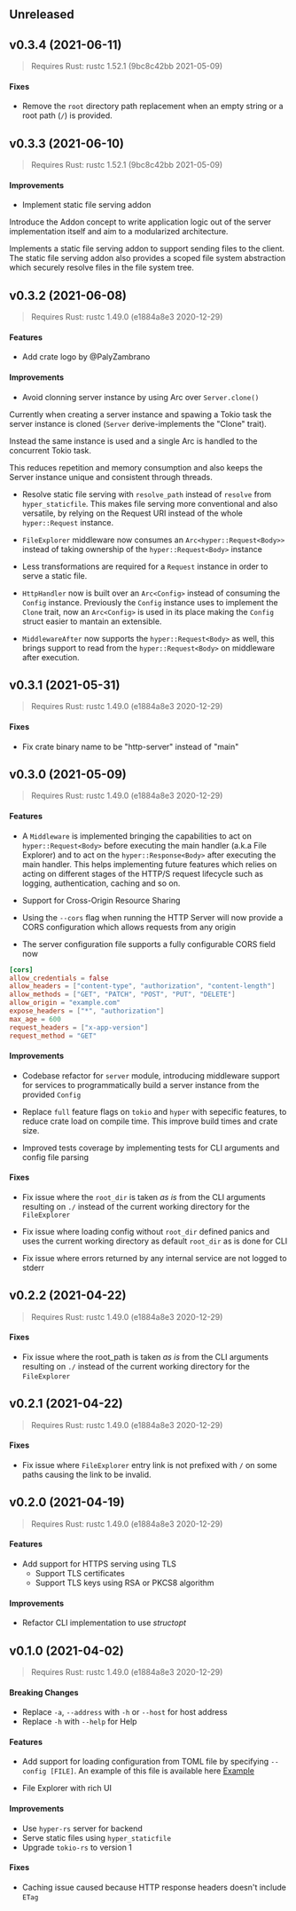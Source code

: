 ## Unreleased

<Empty>

<a name="v0.3.4"></a>
## v0.3.4 (2021-06-11)

> Requires Rust: rustc 1.52.1 (9bc8c42bb 2021-05-09)

#### Fixes

* Remove the `root` directory path replacement when an empty string or a root
path (`/`) is provided.

<a name="v0.3.3"></a>
## v0.3.3 (2021-06-10)

> Requires Rust: rustc 1.52.1 (9bc8c42bb 2021-05-09)

#### Improvements

* Implement static file serving addon

Introduce the Addon concept to write application logic out of the
server implementation itself and aim to a modularized architecture.

Implements a static file serving addon to support sending files to
the client. The static file serving addon also provides a scoped
file system abstraction which securely resolve files in the file system
tree.

<a name="v0.3.2"></a>
## v0.3.2 (2021-06-08)

> Requires Rust: rustc 1.49.0 (e1884a8e3 2020-12-29)

#### Features

* Add crate logo by @PalyZambrano

#### Improvements

* Avoid clonning server instance by using Arc<Server> over `Server.clone()`

Currently when creating a server instance and spawing a Tokio task
the server instance is cloned (`Server` derive-implements the "Clone" trait).

Instead the same instance is used and a single Arc<Server> is handled to the
concurrent Tokio task.

This reduces repetition and memory consumption and also keeps the Server
instance unique and consistent through threads.

* Resolve static file serving with `resolve_path` instead of `resolve` from
`hyper_staticfile`. This makes file serving more conventional and also
versatile, by relying on the Request URI instead of the whole `hyper::Request`
instance.

* `FileExplorer` middleware now consumes an `Arc<hyper::Request<Body>>` instead
of taking ownership of the `hyper::Request<Body>` instance

* Less transformations are required for a `Request` instance in order to serve
a static file.

* `HttpHandler` now is built over an `Arc<Config>` instead of consuming the
`Config` instance. Previously the `Config` instance uses to implement the `Clone`
trait, now an `Arc<Config>` is used in its place making the `Config` struct
easier to mantain an extensible.

* `MiddlewareAfter` now supports the `hyper::Request<Body>` as well, this brings
support to read from the `hyper::Request<Body>` on middleware after execution.

<a name="v0.3.1"></a>
## v0.3.1 (2021-05-31)

> Requires Rust: rustc 1.49.0 (e1884a8e3 2020-12-29)

#### Fixes

* Fix crate binary name to be "http-server" instead of "main"

<a name="v0.3.0"></a>
## v0.3.0 (2021-05-09)

> Requires Rust: rustc 1.49.0 (e1884a8e3 2020-12-29)

#### Features

* A `Middleware` is implemented bringing the capabilities to act on
`hyper::Request<Body>` before executing the main handler (a.k.a File Explorer)
and to act on the `hyper::Response<Body>` after executing the main handler.
This helps implementing future features which relies on acting on different
stages of the HTTP/S request lifecycle such as logging, authentication, caching
and so on.

* Support for Cross-Origin Resource Sharing

* Using the `--cors` flag when running the HTTP Server will now provide a
CORS configuration which allows requests from any origin

* The server configuration file supports a fully configurable CORS field now

```toml
[cors]
allow_credentials = false
allow_headers = ["content-type", "authorization", "content-length"]
allow_methods = ["GET", "PATCH", "POST", "PUT", "DELETE"]
allow_origin = "example.com"
expose_headers = ["*", "authorization"]
max_age = 600
request_headers = ["x-app-version"]
request_method = "GET"
```

#### Improvements

* Codebase refactor for `server` module, introducing middleware support for
services to programmatically build a server instance from the provided `Config`

* Replace `full` feature flags on `tokio` and `hyper` with sepecific features,
to reduce crate load on compile time. This improve build times and crate size.

* Improved tests coverage by implementing tests for CLI arguments and config
file parsing

#### Fixes

* Fix issue where the `root_dir` is taken _as is_ from the CLI
arguments resulting on `./` instead of the current working
directory for the `FileExplorer`

* Fix issue where loading config without `root_dir` defined panics
and uses the current working directory as default `root_dir` as is
done for CLI

* Fix issue where errors returned by any internal service are not
logged to stderr

<a name="v0.2.2"></a>
## v0.2.2 (2021-04-22)

> Requires Rust: rustc 1.49.0 (e1884a8e3 2020-12-29)

#### Fixes

* Fix issue where the root_path is taken _as is_ from the CLI
arguments resulting on `./` instead of the current working
directory for the `FileExplorer`

<a name="v0.2.1"></a>
## v0.2.1 (2021-04-22)

> Requires Rust: rustc 1.49.0 (e1884a8e3 2020-12-29)

#### Fixes

* Fix issue where `FileExplorer` entry link is not prefixed with `/` on some
paths causing the link to be invalid.

<a name="v0.2.0"></a>
## v0.2.0 (2021-04-19)

> Requires Rust: rustc 1.49.0 (e1884a8e3 2020-12-29)

#### Features

* Add support for HTTPS serving using TLS
  * Support TLS certificates
  * Support TLS keys using RSA or PKCS8 algorithm

#### Improvements

* Refactor CLI implementation to use _structopt_

<a name="v0.1.0"></a>
## v0.1.0 (2021-04-02)

> Requires Rust: rustc 1.49.0 (e1884a8e3 2020-12-29)

#### Breaking Changes

* Replace `-a`, `--address` with `-h` or `--host` for host address
* Replace `-h` with `--help` for Help

#### Features

* Add support for loading configuration from TOML file by specifying `--config [FILE]`.
  An example of this file is available here [Example](https://github.com/EstebanBorai/http-server/blob/main/fixtures/config.toml)

* File Explorer with rich UI

#### Improvements

* Use `hyper-rs` server for backend
* Serve static files using `hyper_staticfile`
* Upgrade `tokio-rs` to version 1

#### Fixes

* Caching issue caused because HTTP response headers doesn't include `ETag`
